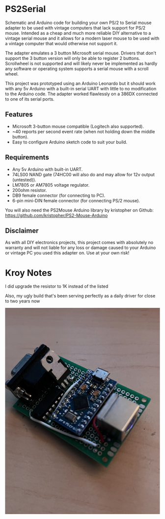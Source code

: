 # PS2Serial
Schematic and Arduino code for building your own PS/2 to Serial mouse adapter to be used with vintage computers that lack support for PS/2 mouse. Intended as a cheap and much more reliable DIY alternative to a vintage serial mouse and it allows for a modern laser mouse to be used with a vintage computer that would otherwise not support it.

The adapter emulates a 3 button Microsoft serial mouse. Drivers that don't support the 3 button version will only be able to register 2 buttons. Scrollwheel is not supported and will likely never be implemented as hardly any software or operating system supports a serial mouse with a scroll wheel.

This project was prototyped using an Arduino Leonardo but it should work with any 5v Arduino with a built-in serial UART with little to no modification to the Arduino code. The adapter worked flawlessly on a 386DX connected to one of its serial ports.

## Features
* Microsoft 3-button mouse compatible (Logitech also supported).
* ~40 reports per second event rate (when not holding down the middle button).
* Easy to configure Arduino sketch code to suit your build.

## Requirements
* Any 5v Arduino with built-in UART.
* 74LS00 NAND gate (74HC00 will also do and may allow for 12v output (untested)).
* LM7805 or AM7805 voltage regulator.
* 200ohm resistor.
* DB9 female connector (for connecting to PC).
* 6-pin mini-DIN female connector (for connecting PS/2 mouse).

You will also need the PS2Mouse Arduino library by kristopher on Github:
https://github.com/kristopher/PS2-Mouse-Arduino

## Disclaimer

As with all DIY electronics projects, this project comes with absolutely no warranty and will not liable for any loss or damage caused to your Arduino or vintage PC you used this adapter on. Use at your own risk!

# Kroy Notes

I did upgrade the resistor to 1K instead of the listed

Also, my ugly build that's been serving perfectly as a daily driver for close to two years now

![ugly solder job](kroy-ugly-build.jpg)
